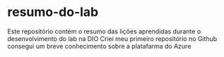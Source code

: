 # resumo-do-lab
Este repositório contém o resumo das lições aprendidas durante o desenvolvimento do lab na DIO
Criei meu primeiro repositório no Github
consegui um breve conhecimento sobre a platafarma do Azure
